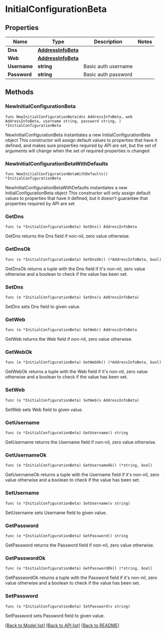 # InitialConfigurationBeta

## Properties

Name | Type | Description | Notes
------------ | ------------- | ------------- | -------------
**Dns** | [**AddressInfoBeta**](AddressInfoBeta.md) |  | 
**Web** | [**AddressInfoBeta**](AddressInfoBeta.md) |  | 
**Username** | **string** | Basic auth username | 
**Password** | **string** | Basic auth password | 

## Methods

### NewInitialConfigurationBeta

`func NewInitialConfigurationBeta(dns AddressInfoBeta, web AddressInfoBeta, username string, password string, ) *InitialConfigurationBeta`

NewInitialConfigurationBeta instantiates a new InitialConfigurationBeta object
This constructor will assign default values to properties that have it defined,
and makes sure properties required by API are set, but the set of arguments
will change when the set of required properties is changed

### NewInitialConfigurationBetaWithDefaults

`func NewInitialConfigurationBetaWithDefaults() *InitialConfigurationBeta`

NewInitialConfigurationBetaWithDefaults instantiates a new InitialConfigurationBeta object
This constructor will only assign default values to properties that have it defined,
but it doesn't guarantee that properties required by API are set

### GetDns

`func (o *InitialConfigurationBeta) GetDns() AddressInfoBeta`

GetDns returns the Dns field if non-nil, zero value otherwise.

### GetDnsOk

`func (o *InitialConfigurationBeta) GetDnsOk() (*AddressInfoBeta, bool)`

GetDnsOk returns a tuple with the Dns field if it's non-nil, zero value otherwise
and a boolean to check if the value has been set.

### SetDns

`func (o *InitialConfigurationBeta) SetDns(v AddressInfoBeta)`

SetDns sets Dns field to given value.


### GetWeb

`func (o *InitialConfigurationBeta) GetWeb() AddressInfoBeta`

GetWeb returns the Web field if non-nil, zero value otherwise.

### GetWebOk

`func (o *InitialConfigurationBeta) GetWebOk() (*AddressInfoBeta, bool)`

GetWebOk returns a tuple with the Web field if it's non-nil, zero value otherwise
and a boolean to check if the value has been set.

### SetWeb

`func (o *InitialConfigurationBeta) SetWeb(v AddressInfoBeta)`

SetWeb sets Web field to given value.


### GetUsername

`func (o *InitialConfigurationBeta) GetUsername() string`

GetUsername returns the Username field if non-nil, zero value otherwise.

### GetUsernameOk

`func (o *InitialConfigurationBeta) GetUsernameOk() (*string, bool)`

GetUsernameOk returns a tuple with the Username field if it's non-nil, zero value otherwise
and a boolean to check if the value has been set.

### SetUsername

`func (o *InitialConfigurationBeta) SetUsername(v string)`

SetUsername sets Username field to given value.


### GetPassword

`func (o *InitialConfigurationBeta) GetPassword() string`

GetPassword returns the Password field if non-nil, zero value otherwise.

### GetPasswordOk

`func (o *InitialConfigurationBeta) GetPasswordOk() (*string, bool)`

GetPasswordOk returns a tuple with the Password field if it's non-nil, zero value otherwise
and a boolean to check if the value has been set.

### SetPassword

`func (o *InitialConfigurationBeta) SetPassword(v string)`

SetPassword sets Password field to given value.



[[Back to Model list]](../README.md#documentation-for-models) [[Back to API list]](../README.md#documentation-for-api-endpoints) [[Back to README]](../README.md)


